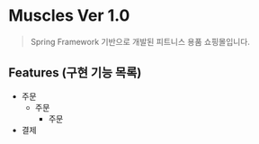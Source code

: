# Muscles Ver 1.0 #
> Spring Framework 기반으로 개발된 피트니스 용품 쇼핑몰입니다.

## Features (구현 기능 목록) ##
+ 주문
    + 주문
        + 주문
+ 결제
